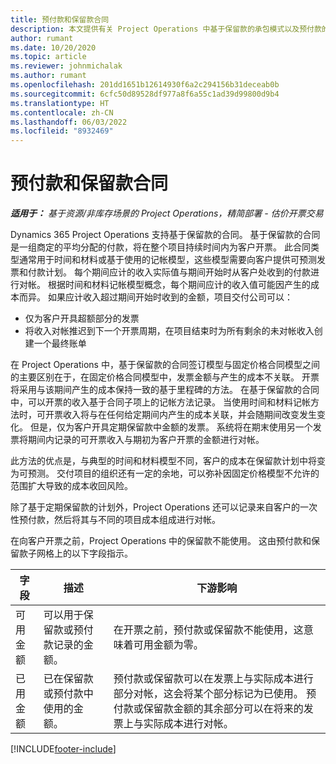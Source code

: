 ```yaml
---
title: 预付款和保留款合同
description: 本文提供有关 Project Operations 中基于保留款的承包模式以及预付款的信息。
author: rumant
ms.date: 10/20/2020
ms.topic: article
ms.reviewer: johnmichalak
ms.author: rumant
ms.openlocfilehash: 201dd1651b12614930f6a2c294156b31deceab0b
ms.sourcegitcommit: 6cfc50d89528df977a8f6a55c1ad39d99800d9b4
ms.translationtype: HT
ms.contentlocale: zh-CN
ms.lasthandoff: 06/03/2022
ms.locfileid: "8932469"
---
```

# <a name="advances-and-retainer-based-contracts"></a>预付款和保留款合同


_**适用于：** 基于资源/非库存场景的 Project Operations，精简部署 - 估价开票交易_

Dynamics 365 Project Operations 支持基于保留款的合同。 基于保留款的合同是一组商定的平均分配的付款，将在整个项目持续时间内为客户开票。 此合同类型通常用于时间和材料或基于使用的记帐模型，这些模型需要向客户提供可预测发票和付款计划。 每个期间应计的收入实际值与期间开始时从客户处收到的付款进行对帐。 根据时间和材料记帐模型概念，每个期间应计的收入值可能因产生的成本而异。 如果应计收入超过期间开始时收到的金额，项目交付公司可以：

- 仅为客户开具超额部分的发票 
- 将收入对帐推迟到下一个开票周期，在项目结束时为所有剩余的未对帐收入创建一个最终账单

在 Project Operations 中，基于保留款的合同签订模型与固定价格合同模型之间的主要区别在于，在固定价格合同模型中，发票金额与产生的成本不关联。 开票将采用与该期间产生的成本保持一致的基于里程碑的方法。 在基于保留款的合同中，可以开票的收入基于合同子项上的记帐方法记录。 当使用时间和材料记帐方法时，可开票收入将与在任何给定期间内产生的成本关联，并会随期间改变发生变化。 但是，仅为客户开具定期保留款中金额的发票。 系统将在期末使用另一个发票将期间内记录的可开票收入与期初为客户开票的金额进行对帐。

此方法的优点是，与典型的时间和材料模型不同，客户的成本在保留款计划中将变为可预测。 交付项目的组织还有一定的余地，可以弥补因固定价格模型不允许的范围扩大导致的成本收回风险。

除了基于定期保留款的计划外，Project Operations 还可以记录来自客户的一次性预付款，然后将其与不同的项目成本组成进行对帐。

在向客户开票之前，Project Operations 中的保留款不能使用。 这由预付款和保留款子网格上的以下字段指示。

| 字段 | 描述 | 下游影响 |
| --- | --- | --- |
| 可用金额 | 可以用于保留款或预付款记录的金额。 | 在开票之前，预付款或保留款不能使用，这意味着可用金额为零。 |
| 已用金额 | 已在保留款或预付款中使用的金额。 | 预付款或保留款可以在发票上与实际成本进行部分对帐，这会将某个部分标记为已使用。 预付款或保留款金额的其余部分可以在将来的发票上与实际成本进行对帐。 |


[!INCLUDE[footer-include](../../includes/footer-banner.md)]